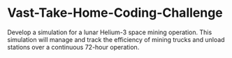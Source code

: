 # Vast-Take-Home-Coding-Challenge
Develop a simulation for a lunar Helium-3 space mining operation. This simulation will manage and track the efficiency of mining trucks and unload stations over a continuous 72-hour operation.
